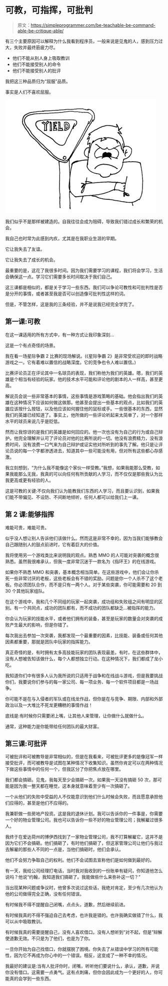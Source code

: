 # 可教，可指挥，可批判

> 原文：<https://simpleprogrammer.com/be-teachable-be-command-able-be-critique-able/>

有三个主要原因可以解释为什么我看到程序员，一般来说是见鬼的人，感到压力过大，失败并最终筋疲力尽。

*   他们不能从别人身上吸取教训
*   他们不能接受别人的命令
*   他们不能接受别人的批评

我把这三种品质归为“屈服”品质。

事实是人们不喜欢屈服。



![image](img/2d77fb3e8d7b9c57853d368dad127016.png "image")



我们似乎不是那样被建造的。自我往往会成为阻碍，导致我们错过成长和繁荣的机会。

我自己也时常为此感到内疚，尤其是在我职业生涯的早期。

它让我失去了友谊。

它让我失去了成长的机会。

最重要的是，这花了我很多时间。因为我们需要学习的课程，我们将会学习，生活会确保这一点。学习它们需要多长时间取决于我们自己。

这三课都是相似的，都是关于学习一些东西。我们可以争论可教性和可批判性是否是分开的事情，或者甚至我是否可以创造像可批判性这样的词。

但是，不管怎样，这是我的三条经验，并不是说我已经完全学完了。

## 第一课:可教

在这一课适用的所有方式中，有一种方式让我印象深刻…

这是一个有点奇怪的场景。

我在看一场星际争霸 2 比赛的现场解说。(《星际争霸 2》是非常受欢迎的即时战略游戏之一。它有着难以置信的战略深度。它的竞争也令人难以置信。)

比赛评论员正在评论其中一名球员的表现，我们称他为我们的英雄。嗯，我们的英雄是个相当有经验的玩家。他的技术水平可能和评论他的剧本的人一样高，甚至更高。

解说员会说一些非常基本的事情，这些事情是游戏策略的基础。他会指出我们的英雄在这种情况下应该如何做这做那。他甚至会提出一些基本的观点，比如我们的英雄应该按什么按钮，以及他应该如何握住他的鼠标或手。一些很基本的东西，显然我们的英雄已经知道了。事实上，他所做的一些评论听起来太简单了，对一个那样水平的球员来说几乎是贬低。

然而让我惊讶的是我们的英雄是如何回应的。他一次也没有为自己的行为或自己辩护。他完全理解并认可了评论员对他的比赛所说的一切。他没有浪费精力，没有浪费时间，没有浪费一口气来为自己辩护或证实他对所听到的事先了解。他只是让评论员说的每一个字都渗透进去，知道其中一些可能没有用，但对所有这些都心存感激。

我立刻想到，“为什么我不能像这个家伙一样受教。”我想，如果我能那么受教，如果我能那么无我，我真的可以向任何有所贡献的人学习，而不仅仅是那些我认为比我更高或更有经验的人。

这是可教的关键:不仅向我们认为能教我们东西的人学习，而且要认识到，如果我们能不带偏见、不设防、不间断地倾听，任何人都可以给我们上一课。

## 第 2 课:能够指挥

难能可贵，难能可贵。

似乎没人想让别人告诉他们该做什么。然而这是非常不幸的，因为当我们能够教会自己跟随别人的鼓点前进时，它有着巨大的价值。

我将使用另一个游戏类比来说明我的观点。熟悉 MMO 的人可能对突袭的概念很熟悉。虽然我很难承认，但我一度非常沉迷于一款名为《指环王》的在线游戏。

如果你不熟悉 MMO 和突袭，基本概念相当简单。在这些游戏中，他们会让你杀死一些非常讨厌的老板，这些老板会有不错的奖励。问题是你一个人杀不了这个老板。你必须团队合作，而不是只有一两个人。对于某些突袭，你可能需要和 20 到 30 个其他玩家组队。

在这个游戏中，我和几个不同组的玩家一起突袭，成功组和失败组之间有明显的区别。有一个共同点，成功的团队都有，而不成功的团队都缺乏…被指挥的能力。

你会认为玩家的技能水平，或者他们拥有的装备，甚至是玩家的数量会对突袭的成败产生最大的影响，但是你错了。

每次我出去参加一次突袭，我都发现一个最重要的因素，比技能、装备或任何其他因素都重要，那就是团队中玩家的指挥能力。

真正奇怪的是，有时拥有太多高技能玩家的团队表现最差。有时，在这些群体中，没有人想被告知该做什么，每个人都想独立行动。在这种情况下，我们都成了龙小吃。

我知道你们中有很多人认为我所说的只适用于战争和在线战斗游戏，但是我要挑战你们，我要说你们参与的每一家公司、每一项业务、每一个软件项目都是一场战争。

你可能不是在与入侵者的军队或在线龙作战，但你是在与竞争、期限、内部和外部政治以及一大堆比不死龙更糟糕的事情作战！

底线是:有时候你只需要闭上嘴，让其他人来管理，让你做什么就做什么。

通常，这种能力是你能带给任何团队的最大财富。

## 第三课:可批评

可被批评和可被教导是非常相似的，但是在我看来，可被批评更多的是像冠军一样接受批评，而可被教导是试图在某种情况下收集知识。虽然你肯定可以在两种情况下做这些事情中的任何一个，但我区分了你把焦点放在哪里。

我们都会搞砸。见鬼，我每天至少会搞砸一次。如果我一天没有搞砸 50 次，那可能是因为我一整天都在睡觉，这本身就意味着至少有一次搞砸了。

一个从他们的失败中受益的人不仅能意识到他们什么时候会失败，而且愿意承担他们应得的，甚至是他们不应得的。

我兼职做一些房地产投资。这是我的退休计划。我可以告诉你的一件事是，你需要一个好的物业管理公司。我也可以告诉你一些不好的物业管理公司；我解雇过很多人。

我终于在爱达荷州的博伊西找到了一家物业管理公司，我不打算解雇它，这并不是因为它们不会搞砸。他们搞砸了，有时他们搞砸了，但这家管理公司让他们与我过去解雇的那些人不同的一点是，当他们搞砸时，他们会承认。

他们不会努力争取自己的权利。他们不会试图去宣称他们是如何做到最好的。

有一天，我给公司经理打电话，当时我对我收到的一份账单有疑问，你知道他怎么说吗？他说“约翰，我知道我们搞砸了。我能做些什么来弥补这一切？”

当出现某种问题或争议时，他曾多次说过这些话，我绝对肯定，至少有几次他认为他的公司做得完全正确，没有任何错误。

有时候我不得不提醒自己闭嘴，点点头，道歉，然后继续前进。

有时候我真的不得不强迫自己去考虑，也许我是错的。也许我确实做错了什么，我可以从中吸取教训。

有时候我真的需要提醒自己，没有人喜欢借口。没有人想听到“对不起，但是”辩解使道歉无效。不只是为了他们，也是为了你。

一旦你开始为自己找借口，你就摆脱了困境。你失去了从错误中学习的所有可能性，因为它不再成为你心中的一个错误。相反，这变成了一种不幸的情况。

我最好的建议是:当有人批评你时，闭嘴，听听他们要说什么，承认，道歉，并说你没有借口。这需要一点勇气。这有点刺痛，但你会因此成为一个更好的人，你可能真的会学到一些东西。